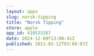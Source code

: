 ```yaml
---
layout: apps
slug: norsk-tipping
title: "Norsk Tipping"
store: apple
app_id: 418533267
date: 2024-12-09T13:00:41Z
published: 2011-02-12T03:08:07Z
---
```

